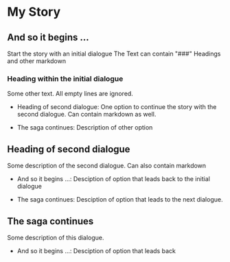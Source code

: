 # My Story

## And so it begins ...
Start the story with an initial dialogue
The Text can contain "###" Headings and other markdown
### Heading within the initial dialogue
Some other text. All empty lines are ignored.

- Heading of second dialogue: One option to continue the story with
the second dialogue.
Can contain markdown as well.

- The saga continues: Description of other option

## Heading of second dialogue
Some description of the second dialogue. Can also contain markdown

- And so it begins ...: Desciption of option that leads back to
the initial dialogue

- The saga continues: Desciption of option that leads to the next
dialogue.

## The saga continues
Some description of this dialogue.

- And so it begins ...: Desciption of option that leads back
